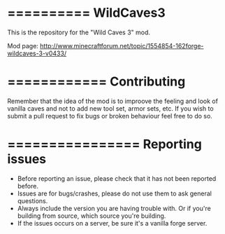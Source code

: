 ==========
WildCaves3
==========

This is the repository for the "Wild Caves 3" mod.

Mod page: http://www.minecraftforum.net/topic/1554854-162forge-wildcaves-3-v0433/


============
Contributing
============
Remember that the idea of the mod is to improove the feeling and look of vanilla caves and not to add new tool set, armor sets, etc.
If you wish to submit a pull request to fix bugs or broken behaviour feel free to do so.


================
Reporting issues
================

- Before reporting an issue, please check that it has not been reported before.
- Issues are for bugs/crashes, please do not use them to ask general questions.
- Always include the version you are having trouble with. Or if you're building from source, which source you're building.
- If the issues occurs on a server, be sure it's a vanilla forge server.
